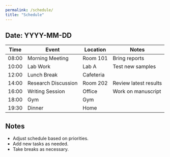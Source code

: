 ```yaml
---
permalink: /schedule/
title: "Schedule"
---
```


## Date: YYYY-MM-DD

<div align="center">

| Time  | Event                         | Location  | Notes  |
|-------|-------------------------------|-----------|--------|
| 08:00 | Morning Meeting               | Room 101  | Bring reports |
| 10:00 | Lab Work                      | Lab A     | Test new samples |
| 12:00 | Lunch Break                   | Cafeteria |        |
| 14:00 | Research Discussion           | Room 202  | Review latest results |
| 16:00 | Writing Session               | Office    | Work on manuscript |
| 18:00 | Gym                           | Gym       |        |
| 19:30 | Dinner                        | Home      |        |

</div>

## Notes
- Adjust schedule based on priorities.
- Add new tasks as needed.
- Take breaks as necessary.

